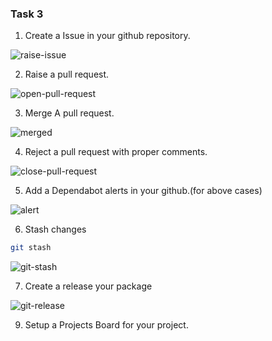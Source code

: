 ### Task 3 
1. Create a Issue in your github repository.

![raise-issue](https://user-images.githubusercontent.com/59412013/195396408-26bf2879-b5cc-47d0-8bea-4106c718e2f1.png)



2. Raise a pull request.

![open-pull-request](https://user-images.githubusercontent.com/59412013/195396450-69b2c45b-4b1e-44a2-9dec-f468367fb5a6.png)


3. Merge A pull request.

![merged](https://user-images.githubusercontent.com/59412013/195396476-e3ea7193-e423-4be4-bfe3-6f9059a311a4.png)


4. Reject a pull request with proper comments.

![close-pull-request](https://user-images.githubusercontent.com/59412013/195396519-2f794de2-c403-4a87-b0d1-196bf67bd614.png)



5. Add a Dependabot alerts in your github.(for above cases)

![alert](https://user-images.githubusercontent.com/59412013/195398242-7c8c6954-4c02-439e-81a0-6e0ab8f2a098.jpg)



6. Stash changes
```bash
git stash
```
![git-stash](https://user-images.githubusercontent.com/59412013/195399374-88b98a14-0f67-4292-b645-92443c5245c3.png)




7. Create a release your package

![git-release](https://user-images.githubusercontent.com/59412013/195400081-fcc5ee63-f5bb-4e51-9572-e4bd0442d521.png)


9. Setup a Projects Board for your project.



